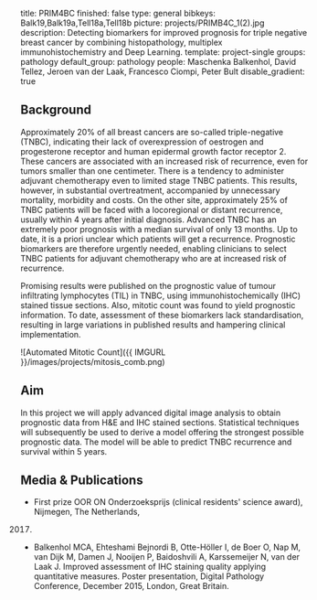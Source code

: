 title: PRIM4BC
finished: false
type: general
bibkeys: Balk19,Balk19a,Tell18a,Tell18b
picture: projects/PRIMB4C_1(2).jpg
description: Detecting biomarkers for improved prognosis for triple negative breast cancer by combining histopathology, multiplex immunohistochemistry and Deep Learning.
template: project-single
groups: pathology
default_group: pathology
people: Maschenka Balkenhol, David Tellez, Jeroen van der Laak, Francesco Ciompi, Peter Bult
disable_gradient: true


## Background

Approximately 20% of
all breast cancers are so-called triple-negative (TNBC), indicating their lack
of overexpression of oestrogen and progesterone receptor and human epidermal
growth factor receptor 2. These cancers are associated with an increased risk
of recurrence, even for tumors smaller than one centimeter. There is a tendency to
administer adjuvant chemotherapy even to limited stage TNBC patients. This
results, however, in substantial overtreatment, accompanied by unnecessary
mortality, morbidity and costs. On the other site, approximately 25% of TNBC
patients will be faced with a locoregional or distant recurrence, usually within
4 years after initial diagnosis. Advanced TNBC has an extremely poor prognosis
with a median survival of only 13 months. Up to date, it is a priori unclear
which patients will get a recurrence. Prognostic biomarkers are therefore
urgently needed, enabling clinicians to select TNBC patients for adjuvant
chemotherapy who are at increased risk of recurrence.

Promising results were published on the prognostic value of tumour infiltrating lymphocytes (TIL) in
TNBC, using immunohistochemically (IHC) stained tissue sections. Also, mitotic
count was found to yield prognostic information. To date, assessment of these
biomarkers lack standardisation, resulting in large variations in published
results and hampering clinical implementation.

![Automated Mitotic Count]({{ IMGURL }}/images/projects/mitosis_comb.png)
 
## Aim

In this project we
will apply advanced digital image analysis to obtain prognostic data from
H&E and IHC stained sections. Statistical techniques will subsequently be
used to derive a model offering the strongest possible prognostic data. The
model will be able to predict TNBC recurrence and survival within 5 years.


## Media & Publications

* First prize OOR ON Onderzoeksprijs (clinical residents' science award), Nijmegen, The Netherlands,
2017.

* Balkenhol MCA, Ehteshami Bejnordi B, Otte-Höller I, de Boer O, Nap M, van Dijk M, Damen J,
Nooijen P, Baidoshvili A, Karssemeijer N, van der Laak J. Improved assessment
of IHC staining quality applying quantitative measures. Poster presentation,
Digital Pathology Conference, December 2015, London, Great Britain.
